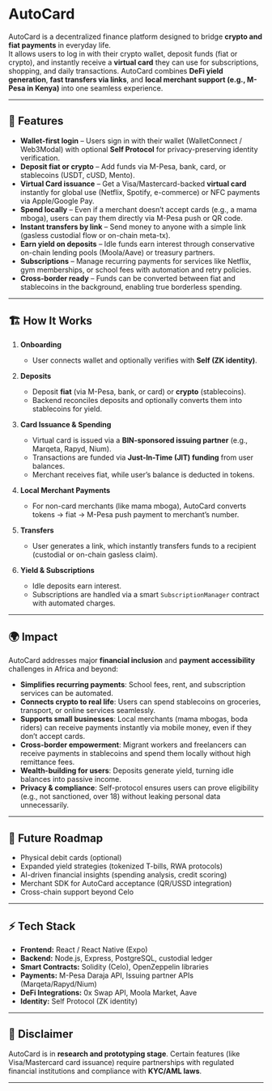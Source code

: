 # AutoCard  

AutoCard is a decentralized finance platform designed to bridge **crypto and fiat payments** in everyday life.  
It allows users to log in with their crypto wallet, deposit funds (fiat or crypto), and instantly receive a **virtual card** they can use for subscriptions, shopping, and daily transactions. AutoCard combines **DeFi yield generation**, **fast transfers via links**, and **local merchant support (e.g., M-Pesa in Kenya)** into one seamless experience.  

---

## 🚀 Features  

- **Wallet-first login** – Users sign in with their wallet (WalletConnect / Web3Modal) with optional **Self Protocol** for privacy-preserving identity verification.  
- **Deposit fiat or crypto** – Add funds via M-Pesa, bank, card, or stablecoins (USDT, cUSD, Mento).  
- **Virtual Card issuance** – Get a Visa/Mastercard-backed **virtual card** instantly for global use (Netflix, Spotify, e-commerce) or NFC payments via Apple/Google Pay.  
- **Spend locally** – Even if a merchant doesn’t accept cards (e.g., a mama mboga), users can pay them directly via M-Pesa push or QR code.  
- **Instant transfers by link** – Send money to anyone with a simple link (gasless custodial flow or on-chain meta-tx).  
- **Earn yield on deposits** – Idle funds earn interest through conservative on-chain lending pools (Moola/Aave) or treasury partners.  
- **Subscriptions** – Manage recurring payments for services like Netflix, gym memberships, or school fees with automation and retry policies.  
- **Cross-border ready** – Funds can be converted between fiat and stablecoins in the background, enabling true borderless spending.  

---

## 🏗️ How It Works  

1. **Onboarding**  
   - User connects wallet and optionally verifies with **Self (ZK identity)**.  

2. **Deposits**  
   - Deposit **fiat** (via M-Pesa, bank, or card) or **crypto** (stablecoins).  
   - Backend reconciles deposits and optionally converts them into stablecoins for yield.  

3. **Card Issuance & Spending**  
   - Virtual card is issued via a **BIN-sponsored issuing partner** (e.g., Marqeta, Rapyd, Nium).  
   - Transactions are funded via **Just-In-Time (JIT) funding** from user balances.  
   - Merchant receives fiat, while user’s balance is deducted in tokens.  

4. **Local Merchant Payments**  
   - For non-card merchants (like mama mboga), AutoCard converts tokens → fiat → M-Pesa push payment to merchant’s number.  

5. **Transfers**  
   - User generates a link, which instantly transfers funds to a recipient (custodial or on-chain gasless claim).  

6. **Yield & Subscriptions**  
   - Idle deposits earn interest.  
   - Subscriptions are handled via a smart `SubscriptionManager` contract with automated charges.  

---

## 🌍 Impact  

AutoCard addresses major **financial inclusion** and **payment accessibility** challenges in Africa and beyond:  

- **Simplifies recurring payments**: School fees, rent, and subscription services can be automated.  
- **Connects crypto to real life**: Users can spend stablecoins on groceries, transport, or online services seamlessly.  
- **Supports small businesses**: Local merchants (mama mbogas, boda riders) can receive payments instantly via mobile money, even if they don’t accept cards.  
- **Cross-border empowerment**: Migrant workers and freelancers can receive payments in stablecoins and spend them locally without high remittance fees.  
- **Wealth-building for users**: Deposits generate yield, turning idle balances into passive income.  
- **Privacy & compliance**: Self-protocol ensures users can prove eligibility (e.g., not sanctioned, over 18) without leaking personal data unnecessarily.  

---

## 🔮 Future Roadmap  

- Physical debit cards (optional)  
- Expanded yield strategies (tokenized T-bills, RWA protocols)  
- AI-driven financial insights (spending analysis, credit scoring)  
- Merchant SDK for AutoCard acceptance (QR/USSD integration)  
- Cross-chain support beyond Celo  

---

## ⚡ Tech Stack  

- **Frontend:** React / React Native (Expo)  
- **Backend:** Node.js, Express, PostgreSQL, custodial ledger  
- **Smart Contracts:** Solidity (Celo), OpenZeppelin libraries  
- **Payments:** M-Pesa Daraja API, Issuing partner APIs (Marqeta/Rapyd/Nium)  
- **DeFi Integrations:** 0x Swap API, Moola Market, Aave  
- **Identity:** Self Protocol (ZK identity)  

---

## 📌 Disclaimer  

AutoCard is in **research and prototyping stage**. Certain features (like Visa/Mastercard card issuance) require partnerships with regulated financial institutions and compliance with **KYC/AML laws**.  

---
